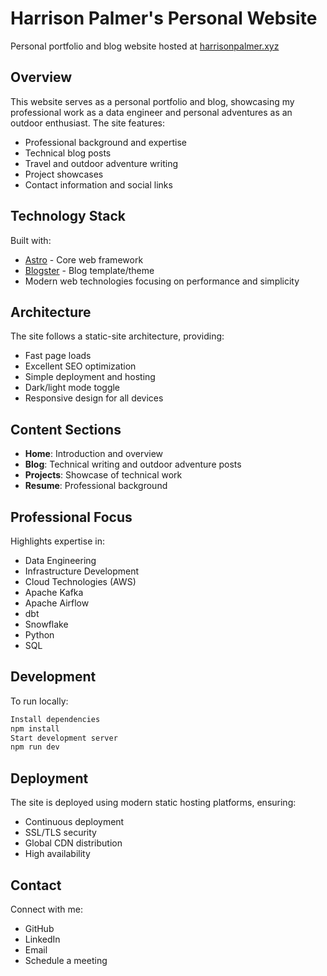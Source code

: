 # Harrison Palmer's Personal Website

Personal portfolio and blog website hosted at [harrisonpalmer.xyz](https://www.harrisonpalmer.xyz)

## Overview

This website serves as a personal portfolio and blog, showcasing my professional work as a data engineer and personal adventures as an outdoor enthusiast. The site features:

- Professional background and expertise
- Technical blog posts
- Travel and outdoor adventure writing
- Project showcases
- Contact information and social links

## Technology Stack

Built with:
- [Astro](https://astro.build/) - Core web framework
- [Blogster](https://github.com/flexdinesh/blogster) - Blog template/theme
- Modern web technologies focusing on performance and simplicity

## Architecture

The site follows a static-site architecture, providing:
- Fast page loads
- Excellent SEO optimization
- Simple deployment and hosting
- Dark/light mode toggle
- Responsive design for all devices

## Content Sections

- **Home**: Introduction and overview
- **Blog**: Technical writing and outdoor adventure posts
- **Projects**: Showcase of technical work
- **Resume**: Professional background

## Professional Focus

Highlights expertise in:
- Data Engineering
- Infrastructure Development
- Cloud Technologies (AWS)
- Apache Kafka
- Apache Airflow
- dbt
- Snowflake
- Python
- SQL

## Development

To run locally:
```bash
Install dependencies
npm install
Start development server
npm run dev
```


## Deployment

The site is deployed using modern static hosting platforms, ensuring:
- Continuous deployment
- SSL/TLS security
- Global CDN distribution
- High availability

## Contact

Connect with me:
- GitHub
- LinkedIn
- Email
- Schedule a meeting
